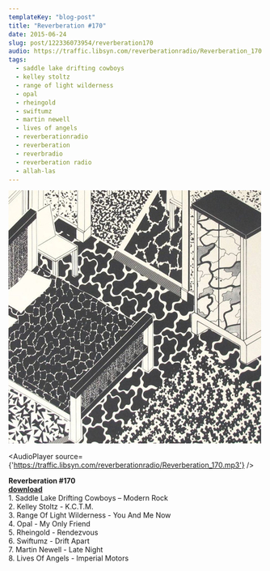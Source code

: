 ```yaml
---
templateKey: "blog-post"
title: "Reverberation #170"
date: 2015-06-24
slug: post/122336073954/reverberation170
audio: https://traffic.libsyn.com/reverberationradio/Reverberation_170.mp3
tags:
  - saddle lake drifting cowboys
  - kelley stoltz
  - range of light wilderness
  - opal
  - rheingold
  - swiftumz
  - martin newell
  - lives of angels
  - reverberationradio
  - reverberation
  - reverbradio
  - reverberation radio
  - allah-las
---
```


![Reverberation #170](../images/913f125b0bac9e3f9030005fc884e7cf99d52f5d3d5df6b792f75b62c92ba8de.jpg)

<AudioPlayer source={'https://traffic.libsyn.com/reverberationradio/Reverberation_170.mp3'} />

<p><b>Reverberation #170<br /><a href="https://traffic.libsyn.com/reverberationradio/Reverberation_170.mp3" target="_blank">download</a><br /></b>1. Saddle Lake Drifting Cowboys &ndash; Modern Rock<br />2. Kelley Stoltz - K.C.T.M.<br />3. Range Of Light Wilderness - You And Me Now<br />4. Opal - My Only Friend<br />5. Rheingold - Rendezvous<br />6. Swiftumz - Drift Apart<br />7. Martin Newell - Late Night<br />8. Lives Of Angels - Imperial Motors</p>
